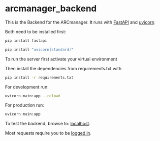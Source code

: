 # arcmanager_backend

This is the Backend for the ARCmanager.
It runs with [FastAPI](https://fastapi.tiangolo.com/) and [uvicorn](https://www.uvicorn.org/).

Both need to be installed first:

```sh
pip install fastapi
```

```sh
pip install "uvicorn[standard]"
```

To run the server first activate your virtual environment

Then install the dependencies from requirements.txt with:

```sh
pip install -r requirements.txt
```

For development run:

```sh
uvicorn main:app --reload
```

For production run:

```sh
uvicorn main:app
```

To test the backend, browse to: [localhost](http://localhost:8000/arcmanager/api/v1/docs).

Most requests require you to be [logged in](http://localhost:8000/arcmanager/api/v1/auth/login?datahub=tuebingen).
